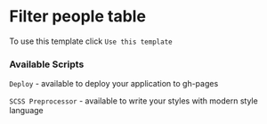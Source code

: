 # Filter people table

To use this template click `Use this template`

### Available Scripts

`Deploy` - available to deploy your application to gh-pages

`SCSS Preprocessor` - available to write your styles with modern style language
